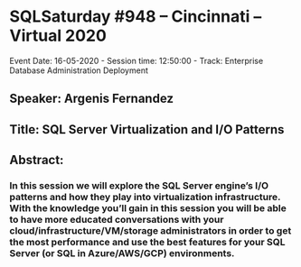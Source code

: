 # SQLSaturday #948 – Cincinnati – Virtual 2020

Event Date: 16-05-2020 - Session time: 12:50:00 - Track: Enterprise Database Administration  Deployment
## Speaker: Argenis Fernandez
## Title: SQL Server Virtualization and I/O Patterns
## Abstract:
### In this session we will explore the SQL Server engine’s I/O patterns and how they play into virtualization infrastructure. With the knowledge you’ll gain in this session you will be able to have more educated conversations with your cloud/infrastructure/VM/storage administrators in order to get the most performance and use the best features for your SQL Server (or SQL in Azure/AWS/GCP) environments.

